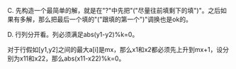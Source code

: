 C. 先构造一个最简单的解，就是在"?"中先把"("尽量往前填剩下的填")"。之后如果有多解，那么把最后一个填的"("跟填的第一个")"调换也是ok的。

D. 行列分开看。列必须满足abs(y1-y2)%k=0。

   对于行假如[y1,y2]之间的最大a[i]是mx，那么x1和x2都必须先上升到mx+1，设分别为x11和x22，那么abs(x11-x22)%k=0。
